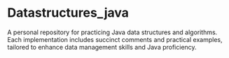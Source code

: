 # Datastructures_java
A personal repository for practicing Java data structures and algorithms. Each implementation includes succinct comments and practical examples, tailored to enhance data management skills and Java proficiency.
